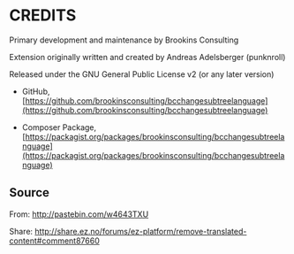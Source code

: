 CREDITS
=======

Primary development and maintenance by Brookins Consulting

Extension originally written and created by Andreas Adelsberger (punknroll) 

Released under the GNU General Public License v2 (or any later version)

* GitHub, [https://github.com/brookinsconsulting/bcchangesubtreelanguage](https://github.com/brookinsconsulting/bcchangesubtreelanguage)

* Composer Package, [https://packagist.org/packages/brookinsconsulting/bcchangesubtreelanguage](https://packagist.org/packages/brookinsconsulting/bcchangesubtreelanguage)

## Source

From: http://pastebin.com/w4643TXU

Share: http://share.ez.no/forums/ez-platform/remove-translated-content#comment87660
